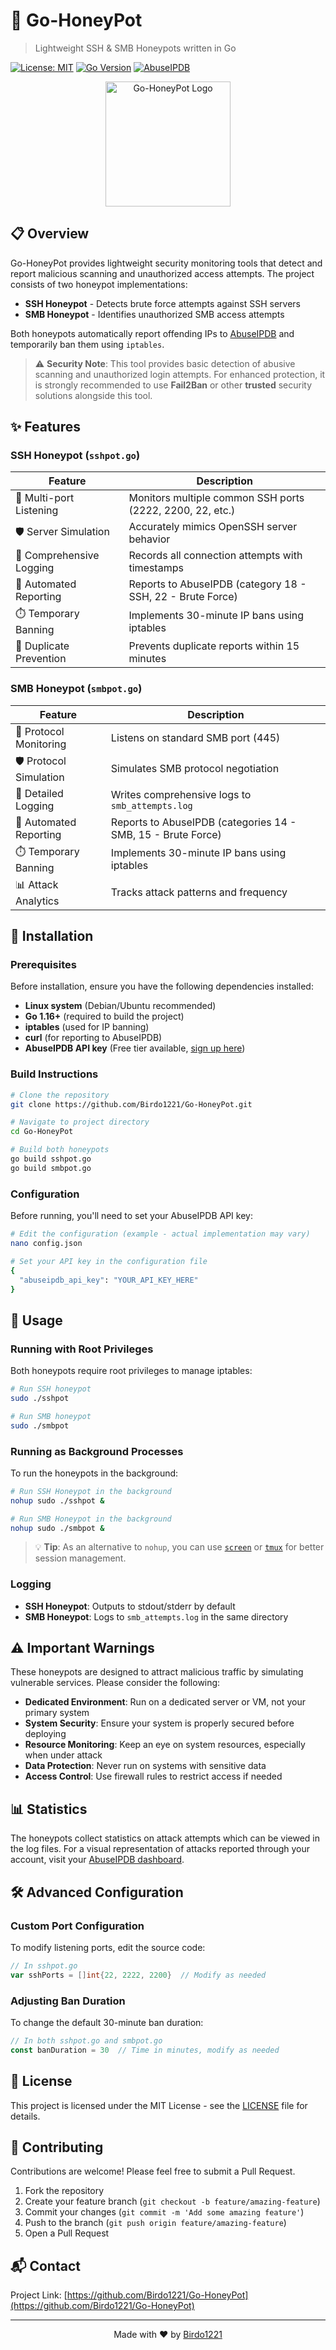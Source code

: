 # 🍯 Go-HoneyPot

> Lightweight SSH & SMB Honeypots written in Go

[![License: MIT](https://img.shields.io/badge/License-MIT-yellow.svg)](https://opensource.org/licenses/MIT)
[![Go Version](https://img.shields.io/badge/Go-1.16%2B-blue)](https://golang.org/)
[![AbuseIPDB](https://img.shields.io/badge/Protected%20by-AbuseIPDB-green)](https://www.abuseipdb.com/user/137416)

<p align="center">
  <img src="https://raw.githubusercontent.com/Birdo1221/Go-HoneyPot/assets/honeypot-logo.png" alt="Go-HoneyPot Logo" width="200" height="200">
</p>

## 📋 Overview

Go-HoneyPot provides lightweight security monitoring tools that detect and report malicious scanning and unauthorized access attempts. The project consists of two honeypot implementations:

- **SSH Honeypot** - Detects brute force attempts against SSH servers
- **SMB Honeypot** - Identifies unauthorized SMB access attempts

Both honeypots automatically report offending IPs to [AbuseIPDB](https://www.abuseipdb.com/) and temporarily ban them using `iptables`.

> ⚠️ **Security Note**: This tool provides basic detection of abusive scanning and unauthorized login attempts. For enhanced protection, it is strongly recommended to use **Fail2Ban** or other **trusted** security solutions alongside this tool.

## ✨ Features

### SSH Honeypot (`sshpot.go`)

| Feature | Description |
|---------|-------------|
| 🔌 Multi-port Listening | Monitors multiple common SSH ports (2222, 2200, 22, etc.) |
| 🛡️ Server Simulation | Accurately mimics OpenSSH server behavior |
| 📝 Comprehensive Logging | Records all connection attempts with timestamps |
| 🚫 Automated Reporting | Reports to AbuseIPDB (category 18 - SSH, 22 - Brute Force) |
| ⏱️ Temporary Banning | Implements 30-minute IP bans using iptables |
| 🔄 Duplicate Prevention | Prevents duplicate reports within 15 minutes |

### SMB Honeypot (`smbpot.go`) 

| Feature | Description |
|---------|-------------|
| 🔌 Protocol Monitoring | Listens on standard SMB port (445) |
| 🛡️ Protocol Simulation | Simulates SMB protocol negotiation |
| 📝 Detailed Logging | Writes comprehensive logs to `smb_attempts.log` |
| 🚫 Automated Reporting | Reports to AbuseIPDB (categories 14 - SMB, 15 - Brute Force) |
| ⏱️ Temporary Banning | Implements 30-minute IP bans using iptables |
| 📊 Attack Analytics | Tracks attack patterns and frequency |

## 🔧 Installation

### Prerequisites

Before installation, ensure you have the following dependencies installed:

- **Linux system** (Debian/Ubuntu recommended)
- **Go 1.16+** (required to build the project)
- **iptables** (used for IP banning)
- **curl** (for reporting to AbuseIPDB)
- **AbuseIPDB API key** (Free tier available, [sign up here](https://www.abuseipdb.com/))

### Build Instructions

```bash
# Clone the repository
git clone https://github.com/Birdo1221/Go-HoneyPot.git

# Navigate to project directory
cd Go-HoneyPot

# Build both honeypots
go build sshpot.go
go build smbpot.go
```

### Configuration

Before running, you'll need to set your AbuseIPDB API key:

```bash
# Edit the configuration (example - actual implementation may vary)
nano config.json

# Set your API key in the configuration file
{
  "abuseipdb_api_key": "YOUR_API_KEY_HERE"
}
```

## 🚀 Usage

### Running with Root Privileges

Both honeypots require root privileges to manage iptables:

```bash
# Run SSH honeypot
sudo ./sshpot

# Run SMB honeypot
sudo ./smbpot
```

### Running as Background Processes

To run the honeypots in the background:

```bash
# Run SSH Honeypot in the background
nohup sudo ./sshpot &

# Run SMB Honeypot in the background
nohup sudo ./smbpot &
```

> 💡 **Tip**: As an alternative to `nohup`, you can use [`screen`](https://www.geeksforgeeks.org/screen-command-in-linux-with-examples/) or [`tmux`](https://github.com/tmux/tmux/wiki) for better session management.

### Logging

- **SSH Honeypot**: Outputs to stdout/stderr by default
- **SMB Honeypot**: Logs to `smb_attempts.log` in the same directory

## ⚠️ Important Warnings

These honeypots are designed to attract malicious traffic by simulating vulnerable services. Please consider the following:

- **Dedicated Environment**: Run on a dedicated server or VM, not your primary system
- **System Security**: Ensure your system is properly secured before deploying
- **Resource Monitoring**: Keep an eye on system resources, especially when under attack
- **Data Protection**: Never run on systems with sensitive data
- **Access Control**: Use firewall rules to restrict access if needed

## 📊 Statistics

The honeypots collect statistics on attack attempts which can be viewed in the log files. For a visual representation of attacks reported through your account, visit your [AbuseIPDB dashboard](https://www.abuseipdb.com/user/137416).

## 🛠️ Advanced Configuration

### Custom Port Configuration

To modify listening ports, edit the source code:

```go
// In sshpot.go
var sshPorts = []int{22, 2222, 2200}  // Modify as needed
```

### Adjusting Ban Duration

To change the default 30-minute ban duration:

```go
// In both sshpot.go and smbpot.go
const banDuration = 30  // Time in minutes, modify as needed
```

## 📄 License

This project is licensed under the MIT License - see the [LICENSE](LICENSE) file for details.

## 🤝 Contributing

Contributions are welcome! Please feel free to submit a Pull Request.

1. Fork the repository
2. Create your feature branch (`git checkout -b feature/amazing-feature`)
3. Commit your changes (`git commit -m 'Add some amazing feature'`)
4. Push to the branch (`git push origin feature/amazing-feature`)
5. Open a Pull Request

## 📬 Contact

Project Link: [https://github.com/Birdo1221/Go-HoneyPot](https://github.com/Birdo1221/Go-HoneyPot)

---

<p align="center">
  Made with ❤️ by <a href="https://github.com/Birdo1221">Birdo1221</a>
</p>
